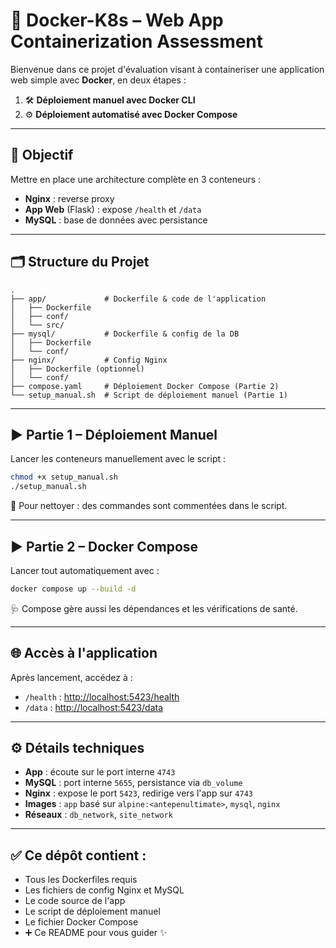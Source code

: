 
# 🚀 Docker-K8s – Web App Containerization Assessment

Bienvenue dans ce projet d'évaluation visant à containeriser une application web simple avec **Docker**, en deux étapes :  
1. 🛠️ **Déploiement manuel avec Docker CLI**  
2. ⚙️ **Déploiement automatisé avec Docker Compose**

---

## 🎯 Objectif

Mettre en place une architecture complète en 3 conteneurs :

- **Nginx** : reverse proxy
- **App Web** (Flask) : expose `/health` et `/data`
- **MySQL** : base de données avec persistance

---

## 🗂️ Structure du Projet

```
.
├── app/             # Dockerfile & code de l'application
│   ├── Dockerfile
│   ├── conf/
│   └── src/
├── mysql/           # Dockerfile & config de la DB
│   ├── Dockerfile
│   └── conf/
├── nginx/           # Config Nginx
│   ├── Dockerfile (optionnel)
│   └── conf/
├── compose.yaml     # Déploiement Docker Compose (Partie 2)
└── setup_manual.sh  # Script de déploiement manuel (Partie 1)
```

---

## ▶️ Partie 1 – Déploiement Manuel

Lancer les conteneurs manuellement avec le script :

```bash
chmod +x setup_manual.sh
./setup_manual.sh
```

🧹 Pour nettoyer : des commandes sont commentées dans le script.

---

## ▶️ Partie 2 – Docker Compose

Lancer tout automatiquement avec :

```bash
docker compose up --build -d
```

🩺 Compose gère aussi les dépendances et les vérifications de santé.

---

## 🌐 Accès à l'application

Après lancement, accédez à :

- `/health` : [http://localhost:5423/health](http://localhost:5423/health)
- `/data`   : [http://localhost:5423/data](http://localhost:5423/data)

---

## ⚙️ Détails techniques

- **App** : écoute sur le port interne `4743`
- **MySQL** : port interne `5655`, persistance via `db_volume`
- **Nginx** : expose le port `5423`, redirige vers l'app sur `4743`
- **Images** : `app` basé sur `alpine:<antepenultimate>`, `mysql`, `nginx`
- **Réseaux** : `db_network`, `site_network`

---

## ✅ Ce dépôt contient :

- Tous les Dockerfiles requis
- Les fichiers de config Nginx et MySQL
- Le code source de l'app
- Le script de déploiement manuel
- Le fichier Docker Compose
- ➕ Ce README pour vous guider ✨
